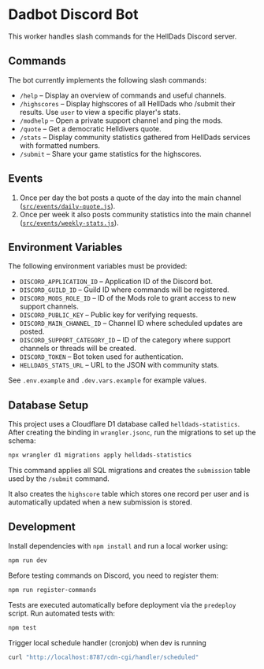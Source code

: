 # Dadbot Discord Bot

This worker handles slash commands for the HellDads Discord server.

## Commands

The bot currently implements the following slash commands:

- `/help` – Display an overview of commands and useful channels.
- `/highscores` – Display highscores of all HellDads who /submit their results. Use `user` to view a specific player's stats.
- `/modhelp` – Open a private support channel and ping the mods.
- `/quote` – Get a democratic Helldivers quote.
- `/stats` – Display community statistics gathered from HellDads services with formatted numbers.
- `/submit` – Share your game statistics for the highscores.

## Events

1. Once per day the bot posts a quote of the day into the main channel
   ([`src/events/daily-quote.js`](src/events/daily-quote.js)).
2. Once per week it also posts community statistics into the main channel
   ([`src/events/weekly-stats.js`](src/events/weekly-stats.js)).

## Environment Variables

The following environment variables must be provided:

- `DISCORD_APPLICATION_ID` – Application ID of the Discord bot.
- `DISCORD_GUILD_ID` – Guild ID where commands will be registered.
- `DISCORD_MODS_ROLE_ID` – ID of the Mods role to grant access to new support channels.
- `DISCORD_PUBLIC_KEY` – Public key for verifying requests.
- `DISCORD_MAIN_CHANNEL_ID` – Channel ID where scheduled updates are posted.
- `DISCORD_SUPPORT_CATEGORY_ID` – ID of the category where support channels or threads will be created.
- `DISCORD_TOKEN` – Bot token used for authentication.
- `HELLDADS_STATS_URL` – URL to the JSON with community stats.

See `.env.example` and `.dev.vars.example` for example values.

## Database Setup

This project uses a Cloudflare D1 database called `helldads-statistics`. After creating the binding in `wrangler.jsonc`, run the migrations to set up the schema:

```bash
npx wrangler d1 migrations apply helldads-statistics
```

This command applies all SQL migrations and creates the `submission` table used by the `/submit` command.

It also creates the `highscore` table which stores one record per user and is
automatically updated when a new submission is stored.

## Development

Install dependencies with `npm install` and run a local worker using:

```bash
npm run dev
```

Before testing commands on Discord, you need to register them:

```bash
npm run register-commands
```

Tests are executed automatically before deployment via the `predeploy` script.
Run automated tests with:

```bash
npm test
```


Trigger local schedule handler (cronjob) when dev is running

```bash
curl "http://localhost:8787/cdn-cgi/handler/scheduled"
```
